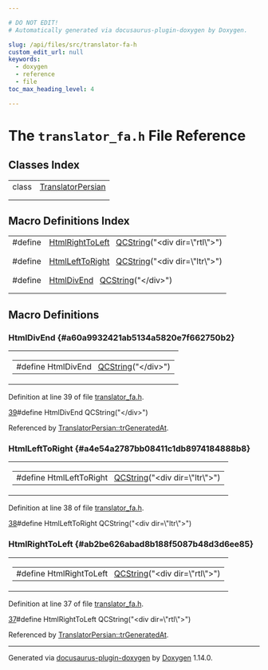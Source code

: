 ```yaml
---

# DO NOT EDIT!
# Automatically generated via docusaurus-plugin-doxygen by Doxygen.

slug: /api/files/src/translator-fa-h
custom_edit_url: null
keywords:
  - doxygen
  - reference
  - file
toc_max_heading_level: 4

---
```


<div class="doxyPage">

# The `translator_fa.h` File Reference



## Classes Index

<table class="doxyMembersIndex">

<tr class="doxyMemberIndexItem">
<td class="doxyMemberIndexItemType" align="left" valign="top">class</td>
<td class="doxyMemberIndexItemName" align="left" valign="top"><a href="/web-doxygen/docs/api/classes/translatorpersian">TranslatorPersian</a></td>
</tr>
<tr class="doxyMemberIndexDescription">
<td class="doxyMemberIndexDescriptionLeft"></td>
<td class="doxyMemberIndexDescriptionRight">
</td>
</tr>
<tr class="doxyMemberIndexSeparator">
<td class="doxyMemberIndexSeparator" colspan="2"></td>
</tr>

</table>

## Macro Definitions Index

<table class="doxyMembersIndex">

<tr class="doxyMemberIndexItem">
<td class="doxyMemberIndexItemType" align="left" valign="top">#define</td>
<td class="doxyMemberIndexItemName" align="left" valign="top"><a href="#ab2be626abad8b188f5087b48d3d6ee85">HtmlRightToLeft</a>&nbsp;&nbsp;&nbsp;<a href="/web-doxygen/docs/api/classes/qcstring">QCString</a>("&lt;div dir=\"rtl\"&gt;")</td>
</tr>
<tr class="doxyMemberIndexDescription">
<td class="doxyMemberIndexDescriptionLeft"></td>
<td class="doxyMemberIndexDescriptionRight">
</td>
</tr>
<tr class="doxyMemberIndexSeparator">
<td class="doxyMemberIndexSeparator" colspan="2"></td>
</tr>

<tr class="doxyMemberIndexItem">
<td class="doxyMemberIndexItemType" align="left" valign="top">#define</td>
<td class="doxyMemberIndexItemName" align="left" valign="top"><a href="#a4e54a2787bb08411c1db8974184888b8">HtmlLeftToRight</a>&nbsp;&nbsp;&nbsp;<a href="/web-doxygen/docs/api/classes/qcstring">QCString</a>("&lt;div dir=\"ltr\"&gt;")</td>
</tr>
<tr class="doxyMemberIndexDescription">
<td class="doxyMemberIndexDescriptionLeft"></td>
<td class="doxyMemberIndexDescriptionRight">
</td>
</tr>
<tr class="doxyMemberIndexSeparator">
<td class="doxyMemberIndexSeparator" colspan="2"></td>
</tr>

<tr class="doxyMemberIndexItem">
<td class="doxyMemberIndexItemType" align="left" valign="top">#define</td>
<td class="doxyMemberIndexItemName" align="left" valign="top"><a href="#a60a9932421ab5134a5820e7f662750b2">HtmlDivEnd</a>&nbsp;&nbsp;&nbsp;<a href="/web-doxygen/docs/api/classes/qcstring">QCString</a>("&lt;/div&gt;")</td>
</tr>
<tr class="doxyMemberIndexDescription">
<td class="doxyMemberIndexDescriptionLeft"></td>
<td class="doxyMemberIndexDescriptionRight">
</td>
</tr>
<tr class="doxyMemberIndexSeparator">
<td class="doxyMemberIndexSeparator" colspan="2"></td>
</tr>

</table>


<div class="doxySectionDef">

## Macro Definitions

### HtmlDivEnd {#a60a9932421ab5134a5820e7f662750b2}

<div class="doxyMemberItem">
<div class="doxyMemberProto">
<table class="doxyMemberLabels">
<tr class="doxyMemberLabels">
<td class="doxyMemberLabelsLeft">
<table class="doxyMemberName">
<tr>
<td class="doxyMemberName">#define HtmlDivEnd&nbsp;&nbsp;&nbsp;<a href="/web-doxygen/docs/api/classes/qcstring">QCString</a>("&lt;/div&gt;")</td>
</tr>
</table>
</td>
</tr>
</table>
</div>
<div class="doxyMemberDoc">



Definition at line 39 of file <a href="/web-doxygen/docs/api/files/src/translator-fa-h">translator_fa.h</a>.

<div class="doxyProgramListing">

<div class="doxyCodeLine"><span class="doxyLineNumber"><a href="#a60a9932421ab5134a5820e7f662750b2">39</a></span><span class="doxyLineContent"><span class="doxyHighlightPreprocessor">#define HtmlDivEnd          QCString("&lt;/div&gt;")</span></span></div>

</div>


Referenced by <a href="/web-doxygen/docs/api/classes/translatorpersian/#abd5222c2f1b5e5a858f8b13d318dba7e">TranslatorPersian::trGeneratedAt</a>.
</div>
</div>

### HtmlLeftToRight {#a4e54a2787bb08411c1db8974184888b8}

<div class="doxyMemberItem">
<div class="doxyMemberProto">
<table class="doxyMemberLabels">
<tr class="doxyMemberLabels">
<td class="doxyMemberLabelsLeft">
<table class="doxyMemberName">
<tr>
<td class="doxyMemberName">#define HtmlLeftToRight&nbsp;&nbsp;&nbsp;<a href="/web-doxygen/docs/api/classes/qcstring">QCString</a>("&lt;div dir=\"ltr\"&gt;")</td>
</tr>
</table>
</td>
</tr>
</table>
</div>
<div class="doxyMemberDoc">



Definition at line 38 of file <a href="/web-doxygen/docs/api/files/src/translator-fa-h">translator_fa.h</a>.

<div class="doxyProgramListing">

<div class="doxyCodeLine"><span class="doxyLineNumber"><a href="#a4e54a2787bb08411c1db8974184888b8">38</a></span><span class="doxyLineContent"><span class="doxyHighlightPreprocessor">#define HtmlLeftToRight     QCString("&lt;div dir=\"ltr\"&gt;")</span></span></div>

</div>

</div>
</div>

### HtmlRightToLeft {#ab2be626abad8b188f5087b48d3d6ee85}

<div class="doxyMemberItem">
<div class="doxyMemberProto">
<table class="doxyMemberLabels">
<tr class="doxyMemberLabels">
<td class="doxyMemberLabelsLeft">
<table class="doxyMemberName">
<tr>
<td class="doxyMemberName">#define HtmlRightToLeft&nbsp;&nbsp;&nbsp;<a href="/web-doxygen/docs/api/classes/qcstring">QCString</a>("&lt;div dir=\"rtl\"&gt;")</td>
</tr>
</table>
</td>
</tr>
</table>
</div>
<div class="doxyMemberDoc">



Definition at line 37 of file <a href="/web-doxygen/docs/api/files/src/translator-fa-h">translator_fa.h</a>.

<div class="doxyProgramListing">

<div class="doxyCodeLine"><span class="doxyLineNumber"><a href="#ab2be626abad8b188f5087b48d3d6ee85">37</a></span><span class="doxyLineContent"><span class="doxyHighlightPreprocessor">#define HtmlRightToLeft     QCString("&lt;div dir=\"rtl\"&gt;")</span></span></div>

</div>


Referenced by <a href="/web-doxygen/docs/api/classes/translatorpersian/#abd5222c2f1b5e5a858f8b13d318dba7e">TranslatorPersian::trGeneratedAt</a>.
</div>
</div>

</div>

<hr/>

<p class="doxyGeneratedBy">Generated via <a href="https://github.com/xpack/docusaurus-plugin-doxygen">docusaurus-plugin-doxygen</a> by <a href="https://www.doxygen.nl">Doxygen</a> 1.14.0.</p>

</div>
